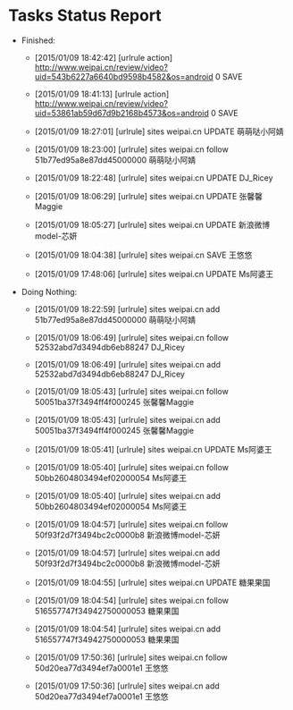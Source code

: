 Tasks Status Report
============

* Finished:
    * [2015/01/09 18:42:42] [urlrule action] http://www.weipai.cn/review/video?uid=543b6227a6640bd9598b4582&os=android 0 SAVE
    * [2015/01/09 18:41:13] [urlrule action] http://www.weipai.cn/review/video?uid=53861ab59d67d9b2168b4573&os=android 0 SAVE
    * [2015/01/09 18:27:01] [urlrule] sites weipai.cn UPDATE 萌萌哒小阿婧

    * [2015/01/09 18:23:00] [urlrule] sites weipai.cn follow 51b77ed95a8e87dd45000000 萌萌哒小阿婧

    * [2015/01/09 18:22:48] [urlrule] sites weipai.cn UPDATE DJ_Ricey

    * [2015/01/09 18:06:29] [urlrule] sites weipai.cn UPDATE 张馨馨Maggie

    * [2015/01/09 18:05:27] [urlrule] sites weipai.cn UPDATE 新浪微博model-芯妍

    * [2015/01/09 18:04:38] [urlrule] sites weipai.cn SAVE 王悠悠
    * [2015/01/09 17:48:06] [urlrule] sites weipai.cn UPDATE Ms阿婆王
* Doing Nothing:
    * [2015/01/09 18:22:59] [urlrule] sites weipai.cn add 51b77ed95a8e87dd45000000 萌萌哒小阿婧

    * [2015/01/09 18:06:49] [urlrule] sites weipai.cn follow 52532abd7d3494db6eb88247 DJ_Ricey

    * [2015/01/09 18:06:49] [urlrule] sites weipai.cn add 52532abd7d3494db6eb88247 DJ_Ricey

    * [2015/01/09 18:05:43] [urlrule] sites weipai.cn follow 50051ba37f3494ff4f000245 张馨馨Maggie

    * [2015/01/09 18:05:43] [urlrule] sites weipai.cn add 50051ba37f3494ff4f000245 张馨馨Maggie

    * [2015/01/09 18:05:41] [urlrule] sites weipai.cn UPDATE Ms阿婆王

    * [2015/01/09 18:05:40] [urlrule] sites weipai.cn follow 50bb2604803494ef02000054 Ms阿婆王

    * [2015/01/09 18:05:40] [urlrule] sites weipai.cn add 50bb2604803494ef02000054 Ms阿婆王

    * [2015/01/09 18:04:57] [urlrule] sites weipai.cn follow 50f93f2d7f3494bc2c0000b8 新浪微博model-芯妍

    * [2015/01/09 18:04:57] [urlrule] sites weipai.cn add 50f93f2d7f3494bc2c0000b8 新浪微博model-芯妍

    * [2015/01/09 18:04:55] [urlrule] sites weipai.cn UPDATE 糖果果国

    * [2015/01/09 18:04:54] [urlrule] sites weipai.cn follow 516557747f34942750000053 糖果果国

    * [2015/01/09 18:04:54] [urlrule] sites weipai.cn add 516557747f34942750000053 糖果果国

    * [2015/01/09 17:50:36] [urlrule] sites weipai.cn follow 50d20ea77d3494ef7a0001e1 王悠悠
    * [2015/01/09 17:50:36] [urlrule] sites weipai.cn add 50d20ea77d3494ef7a0001e1 王悠悠
